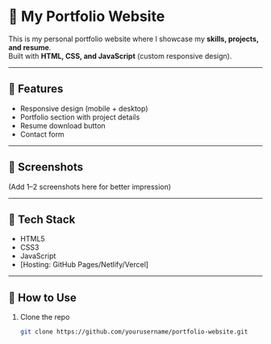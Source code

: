 # 🚀 My Portfolio Website

This is my personal portfolio website where I showcase my **skills, projects, and resume**.  
Built with **HTML, CSS, and JavaScript** (custom responsive design).  

---

## 🔹 Features
- Responsive design (mobile + desktop)
- Portfolio section with project details
- Resume download button
- Contact form

---

## 🔹 Screenshots
(Add 1–2 screenshots here for better impression)

---

## 🔹 Tech Stack
- HTML5
- CSS3
- JavaScript
- [Hosting: GitHub Pages/Netlify/Vercel]

---

## 🔹 How to Use
1. Clone the repo  
   ```bash
   git clone https://github.com/yourusername/portfolio-website.git
